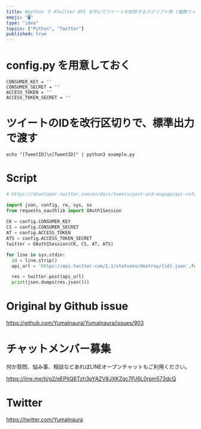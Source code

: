 ```yaml
---
title: #python で #Twitter API を叩いてツイートを削除するスクリプト例 (複数ツイート対応)
emoji: "🖥"
type: "idea"
topics: ["Python", "Twitter"]
published: true
---
```


# config.py を用意しておく

```
CONSUMER_KEY = ''
CONSUMER_SECRET = ''
ACCESS_TOKEN = ''
ACCESS_TOKEN_SECRET = ''
```

# ツイートのIDを改行区切りで、標準出力で渡す


```
echo "[TweetID]\n[TweetID]" | python3 example.py 
```

# Script

```py
# https://developer.twitter.com/en/docs/tweets/post-and-engage/api-reference/post-statuses-destroy-id.html

import json, config, re, sys, os
from requests_oauthlib import OAuth1Session
 
CK = config.CONSUMER_KEY
CS = config.CONSUMER_SECRET
AT = config.ACCESS_TOKEN
ATS = config.ACCESS_TOKEN_SECRET
twitter = OAuth1Session(CK, CS, AT, ATS)

for line in sys.stdin:
  id = line.strip()
  api_url = 'https://api.twitter.com/1.1/statuses/destroy/{id}.json'.format(**{ "id" : id })

  res = twitter.post(api_url)
  print(json.dumps(res.json()))
```

# Original by Github issue

https://github.com/YumaInaura/YumaInaura/issues/903








<!-- Update From Qiita API -->

# チャットメンバー募集


何か質問、悩み事、相談などあればLINEオープンチャットもご利用ください。

https://line.me/ti/g2/eEPltQ6Tzh3pYAZV8JXKZqc7PJ6L0rpm573dcQ





# Twitter


https://twitter.com/YumaInaura


<!-- Update From Qiita API -->


